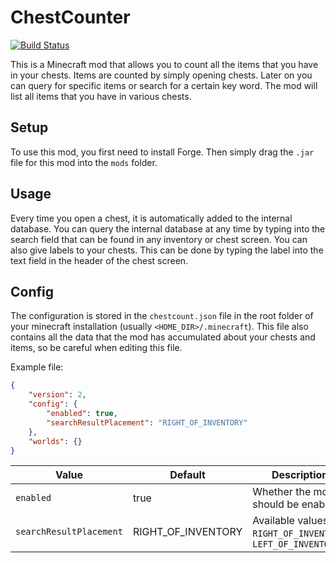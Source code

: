 # ChestCounter

[![Build Status](https://travis-ci.org/henne90gen/ChestCounter.svg?branch=master)](https://travis-ci.org/henne90gen/ChestCounter)

This is a Minecraft mod that allows you to count all the items that you have in your chests.
Items are counted by simply opening chests.
Later on you can query for specific items or search for a certain key word.
The mod will list all items that you have in various chests.

## Setup

To use this mod, you first need to install Forge.
Then simply drag the `.jar` file for this mod into the `mods` folder.

## Usage

Every time you open a chest, it is automatically added to the internal database.
You can query the internal database at any time by typing into the search field that can be found in any inventory or chest screen.
You can also give labels to your chests. This can be done by typing the label into the text field in the header of the chest screen.

## Config

The configuration is stored in the `chestcount.json` file in the root folder of your minecraft installation (usually `<HOME_DIR>/.minecraft`).
This file also contains all the data that the mod has accumulated about your chests and items, so be careful when editing this file.

Example file:
```json
{
    "version": 2,
    "config": {
        "enabled": true,
        "searchResultPlacement": "RIGHT_OF_INVENTORY"
    },
    "worlds": {}
}
```

| Value                   | Default            | Description                                                 |
| ----------------------- | ------------------ | ----------------------------------------------------------- |
| `enabled`               | true               | Whether the mod should be enabled                           |
| `searchResultPlacement` | RIGHT_OF_INVENTORY | Available values: `RIGHT_OF_INVENTORY`, `LEFT_OF_INVENTORY` |
